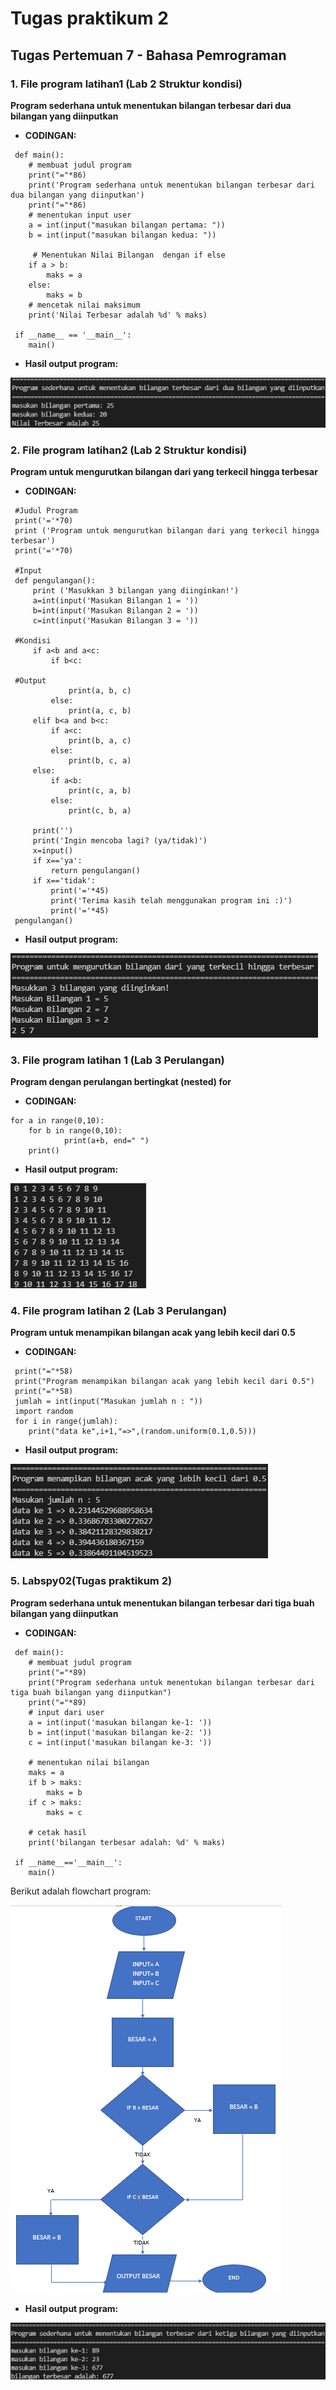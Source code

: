 # Tugas praktikum 2
## Tugas Pertemuan 7 - Bahasa Pemrograman

### 1. File program latihan1 (Lab 2 Struktur kondisi)
**Program sederhana untuk menentukan bilangan terbesar dari dua bilangan yang diinputkan**

* **CODINGAN:**
```
 def main():
    # membuat judul program
    print("="*86)
    print('Program sederhana untuk menentukan bilangan terbesar dari dua bilangan yang diinputkan')
    print("="*86)
    # menentukan input user
    a = int(input("masukan bilangan pertama: "))
    b = int(input("masukan bilangan kedua: "))
 
     # Menentukan Nilai Bilangan  dengan if else
    if a > b:
        maks = a
    else:
        maks = b
    # mencetak nilai maksimum
    print('Nilai Terbesar adalah %d' % maks)
 
 if __name__ == '__main__':
    main()
```

* **Hasil output program:**

![Gambar 1](screenshoot/ss1.png)

### 2. File program latihan2 (Lab 2 Struktur kondisi)
**Program untuk mengurutkan bilangan dari yang terkecil hingga terbesar**

* **CODINGAN:**
```
 #Judul Program
 print('='*70)
 print ('Program untuk mengurutkan bilangan dari yang terkecil hingga terbesar')
 print('='*70)

 #Input 
 def pengulangan():
     print ('Masukkan 3 bilangan yang diinginkan!')
     a=int(input('Masukan Bilangan 1 = '))
     b=int(input('Masukan Bilangan 2 = '))
     c=int(input('Masukan Bilangan 3 = '))

 #Kondisi
     if a<b and a<c:
         if b<c:
            
 #Output 
             print(a, b, c)
         else:
             print(a, c, b)
     elif b<a and b<c:
         if a<c:
             print(b, a, c)
         else:
             print(b, c, a)
     else:
         if a<b:
             print(c, a, b)
         else:
             print(c, b, a)

     print('')
     print('Ingin mencoba lagi? (ya/tidak)')
     x=input()
     if x=='ya':
         return pengulangan()
     if x=='tidak':
         print('='*45)
         print('Terima kasih telah menggunakan program ini :)')
         print('='*45)
 pengulangan()
```

* **Hasil output program:**

![Gambar 2](screenshoot/ss2.png)

### 3. File program latihan 1 (Lab 3 Perulangan)
**Program dengan perulangan bertingkat (nested) for**

* **CODINGAN:**
```
for a in range(0,10):
	for b in range(0,10):
            print(a+b, end=" ")
	print()
```

* **Hasil output program:**

![Gambar 3](screenshoot/ss3.png)

### 4. File program latihan 2 (Lab 3 Perulangan)
**Program untuk menampikan bilangan acak yang lebih kecil dari 0.5**

* **CODINGAN:**
```
 print("="*58)
 print("Program menampikan bilangan acak yang lebih kecil dari 0.5")
 print("="*58)
 jumlah = int(input("Masukan jumlah n : "))
 import random
 for i in range(jumlah):
    print("data ke",i+1,"=>",(random.uniform(0.1,0.5)))
```    

* **Hasil output program:**

![Gambar 4](screenshoot/ss4.png)

 ### 5. Labspy02(Tugas praktikum 2)
**Program sederhana untuk menentukan bilangan terbesar dari tiga buah bilangan yang diinputkan**

* **CODINGAN:**
```
 def main():
    # membuat judul program
    print("="*89)
    print("Program sederhana untuk menentukan bilangan terbesar dari tiga buah bilangan yang diinputkan")
    print("="*89)
    # input dari user
    a = int(input('masukan bilangan ke-1: '))
    b = int(input('masukan bilangan ke-2: '))
    c = int(input('masukan bilangan ke-3: '))
 
    # menentukan nilai bilangan
    maks = a
    if b > maks:
        maks = b
    if c > maks:
        maks = c
 
    # cetak hasil
    print('bilangan terbesar adalah: %d' % maks)
 
 if __name__=='__main__':
    main()
```
Berikut adalah flowchart program:

![Gambar 6](screenshoot/flowchart.png)

* **Hasil output program:**

![Gambar 5](screenshoot/ss5.png)